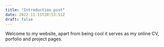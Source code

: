 ```yaml
---
title: "Introduction post"
date: 2022-11-15T20:53:51Z
draft: false
---
```


Welcome to my website, apart from being cool it serves as my online CV, porfolio and project pages.
